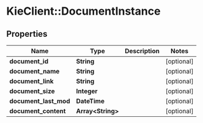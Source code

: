 # KieClient::DocumentInstance

## Properties
Name | Type | Description | Notes
------------ | ------------- | ------------- | -------------
**document_id** | **String** |  | [optional] 
**document_name** | **String** |  | [optional] 
**document_link** | **String** |  | [optional] 
**document_size** | **Integer** |  | [optional] 
**document_last_mod** | **DateTime** |  | [optional] 
**document_content** | **Array&lt;String&gt;** |  | [optional] 


